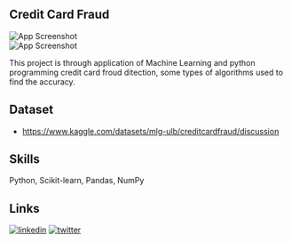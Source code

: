 




## Credit Card Fraud 

![App Screenshot](https://github.com/DaramNikhil/Credit-card-froud-detection-/assets/117379132/664b70d0-16bd-4f79-929e-a71be5ba85a4)  
![App Screenshot](https://github.com/DaramNikhil/Credit-card-froud-detection-/assets/117379132/64181035-5528-4179-a232-c90457b756b4)   








This project is through application of Machine Learning and python programming credit card froud ditection, some types of algorithms used to find the accuracy.



## Dataset

- https://www.kaggle.com/datasets/mlg-ulb/creditcardfraud/discussion


##  Skills
Python, Scikit-learn, Pandas, NumPy


## Links
[![linkedin](https://img.shields.io/badge/linkedin-0A66C2?style=for-the-badge&logo=linkedin&logoColor=white)](https://www.linkedin.com/in/daramnikhil)
[![twitter](https://img.shields.io/badge/twitter-1DA1F2?style=for-the-badge&logo=twitter&logoColor=white)](https://twitter.com/Nikhildaram51?t=r64_acxsRKjpFbbAddfIGQ&s=09)
